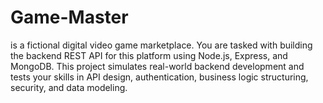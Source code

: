# Game-Master
is a fictional digital video game marketplace. You are tasked with building the backend REST API for this platform using Node.js, Express, and MongoDB. This project simulates real-world backend development and tests your skills in API design, authentication, business logic structuring, security, and data modeling.
